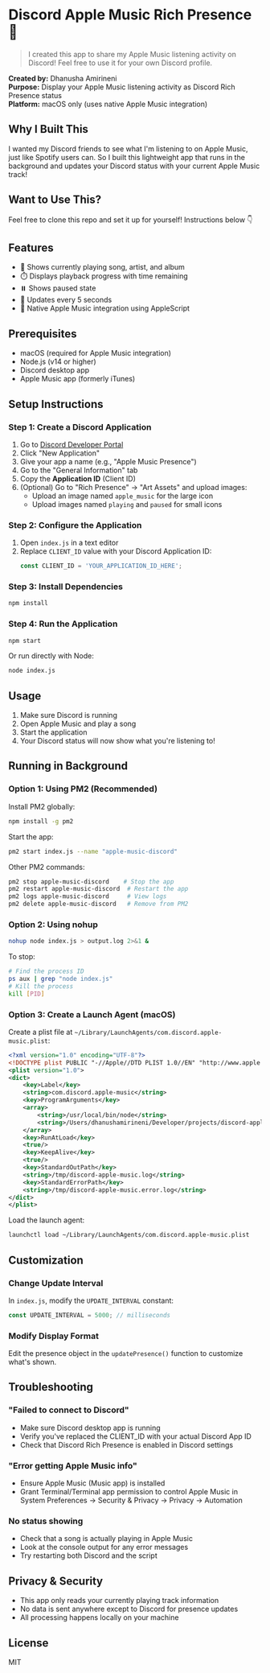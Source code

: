 # Discord Apple Music Rich Presence 🎵

> I created this app to share my Apple Music listening activity on Discord! Feel free to use it for your own Discord profile.

**Created by:** Dhanusha Amirineni  
**Purpose:** Display your Apple Music listening activity as Discord Rich Presence status  
**Platform:** macOS only (uses native Apple Music integration)

## Why I Built This

I wanted my Discord friends to see what I'm listening to on Apple Music, just like Spotify users can. So I built this lightweight app that runs in the background and updates your Discord status with your current Apple Music track!

## Want to Use This?

Feel free to clone this repo and set it up for yourself! Instructions below 👇

## Features

- 🎵 Shows currently playing song, artist, and album
- ⏱️ Displays playback progress with time remaining
- ⏸️ Shows paused state
- 🔄 Updates every 5 seconds
- 🍎 Native Apple Music integration using AppleScript

## Prerequisites

- macOS (required for Apple Music integration)
- Node.js (v14 or higher)
- Discord desktop app
- Apple Music app (formerly iTunes)

## Setup Instructions

### Step 1: Create a Discord Application

1. Go to [Discord Developer Portal](https://discord.com/developers/applications)
2. Click "New Application"
3. Give your app a name (e.g., "Apple Music Presence")
4. Go to the "General Information" tab
5. Copy the **Application ID** (Client ID)
6. (Optional) Go to "Rich Presence" → "Art Assets" and upload images:
   - Upload an image named `apple_music` for the large icon
   - Upload images named `playing` and `paused` for small icons

### Step 2: Configure the Application

1. Open `index.js` in a text editor
2. Replace `CLIENT_ID` value with your Discord Application ID:
   ```javascript
   const CLIENT_ID = 'YOUR_APPLICATION_ID_HERE';
   ```

### Step 3: Install Dependencies

```bash
npm install
```

### Step 4: Run the Application

```bash
npm start
```

Or run directly with Node:

```bash
node index.js
```

## Usage

1. Make sure Discord is running
2. Open Apple Music and play a song
3. Start the application
4. Your Discord status will now show what you're listening to!

## Running in Background

### Option 1: Using PM2 (Recommended)

Install PM2 globally:
```bash
npm install -g pm2
```

Start the app:
```bash
pm2 start index.js --name "apple-music-discord"
```

Other PM2 commands:
```bash
pm2 stop apple-music-discord    # Stop the app
pm2 restart apple-music-discord  # Restart the app
pm2 logs apple-music-discord     # View logs
pm2 delete apple-music-discord   # Remove from PM2
```

### Option 2: Using nohup

```bash
nohup node index.js > output.log 2>&1 &
```

To stop:
```bash
# Find the process ID
ps aux | grep "node index.js"
# Kill the process
kill [PID]
```

### Option 3: Create a Launch Agent (macOS)

Create a plist file at `~/Library/LaunchAgents/com.discord.apple-music.plist`:

```xml
<?xml version="1.0" encoding="UTF-8"?>
<!DOCTYPE plist PUBLIC "-//Apple//DTD PLIST 1.0//EN" "http://www.apple.com/DTDs/PropertyList-1.0.dtd">
<plist version="1.0">
<dict>
    <key>Label</key>
    <string>com.discord.apple-music</string>
    <key>ProgramArguments</key>
    <array>
        <string>/usr/local/bin/node</string>
        <string>/Users/dhanushamirineni/Developer/projects/discord-apple-music-presence/index.js</string>
    </array>
    <key>RunAtLoad</key>
    <true/>
    <key>KeepAlive</key>
    <true/>
    <key>StandardOutPath</key>
    <string>/tmp/discord-apple-music.log</string>
    <key>StandardErrorPath</key>
    <string>/tmp/discord-apple-music.error.log</string>
</dict>
</plist>
```

Load the launch agent:
```bash
launchctl load ~/Library/LaunchAgents/com.discord.apple-music.plist
```

## Customization

### Change Update Interval

In `index.js`, modify the `UPDATE_INTERVAL` constant:
```javascript
const UPDATE_INTERVAL = 5000; // milliseconds
```

### Modify Display Format

Edit the presence object in the `updatePresence()` function to customize what's shown.

## Troubleshooting

### "Failed to connect to Discord"
- Make sure Discord desktop app is running
- Verify you've replaced the CLIENT_ID with your actual Discord App ID
- Check that Discord Rich Presence is enabled in Discord settings

### "Error getting Apple Music info"
- Ensure Apple Music (Music app) is installed
- Grant Terminal/Terminal app permission to control Apple Music in System Preferences → Security & Privacy → Privacy → Automation

### No status showing
- Check that a song is actually playing in Apple Music
- Look at the console output for any error messages
- Try restarting both Discord and the script

## Privacy & Security

- This app only reads your currently playing track information
- No data is sent anywhere except to Discord for presence updates
- All processing happens locally on your machine

## License

MIT

